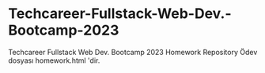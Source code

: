 # Techcareer-Fullstack-Web-Dev.-Bootcamp-2023
Techcareer Fullstack Web Dev. Bootcamp 2023 Homework Repository
Ödev dosyası homework.html 'dir.
